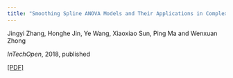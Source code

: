 ```yaml
---
title: "Smoothing Spline ANOVA Models and Their Applications in Complex and Massive Datasets"
---
```


Jingyi Zhang, Honghe Jin, Ye Wang, Xiaoxiao Sun, Ping Ma and Wenxuan Zhong

*InTechOpen*, 2018, published

[[PDF]](https://joyeecat.github.io/files/Smoothing.pdf)
